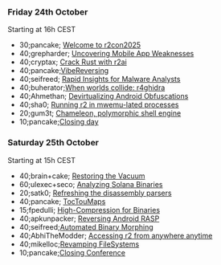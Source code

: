 ### Friday 24th October

Starting at 16h CEST

* 30;pancake; <a href="#welcome">Welcome to r2con2025</a>
* 40;grepharder; <a href="#mobile">Uncovering Mobile App Weaknesses</a>
* 40;cryptax; <a href="#rust">Crack Rust with r2ai</a>
* 40;pancake;<a href="#vibe">VibeReversing</a>
* 40;seifreed; <a href="#inspect">Rapid Insights for Malware Analysts</a>
* 40;buherator;<a href="#r4ghidra">When worlds collide: r4ghidra</a>
* 40;Ahmethan; <a href="#devirt">Devirtualizing Android Obfuscations</a>
* 40;sha0; <a href="#mwemu">Running r2 in mwemu-lated processes</a>
* 20;gum3t; <a href="#chameleon">Chameleon, polymorphic shell engine</a>
* 10;pancake;<a href="#close0">Closing day</a>

### Saturday 25th October

Starting at 15h CEST

* 40;brain+cake; <a href="#vacuum">Restoring the Vacuum</a>
* 60;ulexec+seco; <a href="#solana">Analyzing Solana Binaries</a>
* 20;satk0; <a href="#parse">Refreshing the disassembly parsers</a>
* 40;pancake; <a href="#toctou">TocTouMaps</a>
* 15;fpedulli; <a href="#comp">High-Compression for Binaries</a>
* 40;apkunpacker; <a href="#rasp">Reversing Android RASP</a>
* 40;seifreed;<a href="#morph">Automated Binary Morphing</a>
* 40;AbhiTheModder; <a href="#r2web">Accessing r2 from anywhere anytime</a>
* 40;mikelloc;<a href="#rfs">Revamping FileSystems</a>
* 10;pancake;<a href="#close2">Closing Conference</a>

